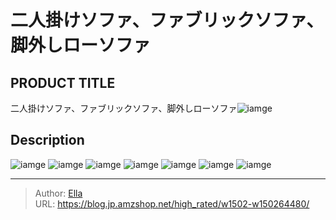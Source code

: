 # 二人掛けソファ、ファブリックソファ、脚外しローソファ


## PRODUCT TITLE 

二人掛けソファ、ファブリックソファ、脚外しローソファ![iamge](https://b2bfiles1.gigab2b.cn/image/wkseller/17443/20221102_655e69efb53fd0c2bef4ee3efe7b5b90.jpg)

## Description











![iamge](https://b2bfiles1.gigab2b.cn/image/wkseller/17443/20221102_bc35aaa379c72a8532e0bae51d659029.jpg)
![iamge](https://b2bfiles1.gigab2b.cn/image/wkseller/17443/20221102_3ec9eaf06474a7a34ee13dd7dd6f69c7.jpg)
![iamge](https://b2bfiles1.gigab2b.cn/image/wkseller/17443/20221102_48dbdd22c691de2c5f6f93412086a5f0.jpg)
![iamge](https://b2bfiles1.gigab2b.cn/image/wkseller/17443/20221102_e2c633b6c042d846a42238e7169a19a3.jpg)
![iamge](https://b2bfiles1.gigab2b.cn/image/wkseller/17443/20221102_cc6de854fa965e23aff9fbacacfa80d1.jpg)
![iamge](https://b2bfiles1.gigab2b.cn/image/wkseller/17443/20221102_bdc4049b054610c7daa0f7abf378f8a1.jpg)
![iamge](https://b2bfiles1.gigab2b.cn/image/wkseller/17443/20221102_188f145186782ded7ce21a2c58cba521.jpg)


---

> Author: [Ella](https://blog.jp.amzshop.net/)  
> URL: https://blog.jp.amzshop.net/high_rated/w1502-w150264480/  

